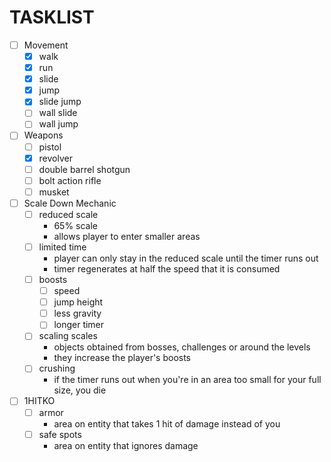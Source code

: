 ﻿# TASKLIST

- [ ] Movement
  - [x] walk
  - [x] run
  - [x] slide
  - [x] jump
  - [x] slide jump
  - [ ] wall slide
  - [ ] wall jump
- [ ] Weapons
    - [ ] pistol
    - [x] revolver
    - [ ] double barrel shotgun
    - [ ] bolt action rifle
    - [ ] musket
- [ ] Scale Down Mechanic
    - [ ] reduced scale
        - 65% scale
        - allows player to enter smaller areas
    - [ ] limited time
      - player can only stay in the reduced scale until the timer runs out
      - timer regenerates at half the speed that it is consumed
    - [ ] boosts
        - [ ] speed
        - [ ] jump height
        - [ ] less gravity
        - [ ] longer timer
    - [ ] scaling scales
      - objects obtained from bosses, challenges or around the levels
      - they increase the player's boosts
    - [ ] crushing
      - if the timer runs out when you're in an area too small for your full size, you die
- [ ] 1HITKO
    - [ ] armor
      - area on entity that takes 1 hit of damage instead of you
    - [ ] safe spots
      - area on entity that ignores damage
